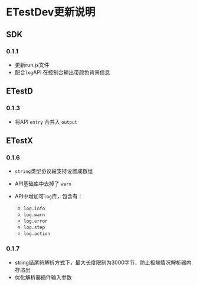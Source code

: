 
# ETestDev更新说明

## SDK 
### 0.1.1
- 更新run.js文件
- 配合`log`API 在控制台输出带颜色背景信息

## ETestD
### 0.1.3
- 将API `entry` 合并入 `output`


## ETestX
### 0.1.6
- `string`类型协议段支持设置成数组
- API基础库中去掉了 `warn`
- API中增加可`log`库，包含有：

    - `log.info`
    - `log.warn`
    - `log.error`
    - `log.step`
    - `log.action`

### 0.1.7
- string结尾符解析方式下，最大长度限制为3000字节，防止极端情况解析器内存溢出
- 优化解析器插件输入参数